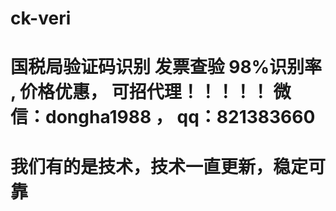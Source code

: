 # ck-veri
# 国税局验证码识别 发票查验  98%识别率 , 价格优惠， 可招代理！！！！！  微信：dongha1988 ， qq：821383660
# 我们有的是技术，技术一直更新，稳定可靠
